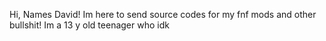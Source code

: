 Hi, Names David! Im here to send source codes for my fnf mods and other bullshit!
Im a 13 y old teenager who idk

